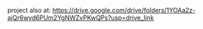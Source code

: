project also at: https://drive.google.com/drive/folders/1YOAa2z-ajQr6wyd6PUm2YgNWZvPKwQPs?usp=drive_link
